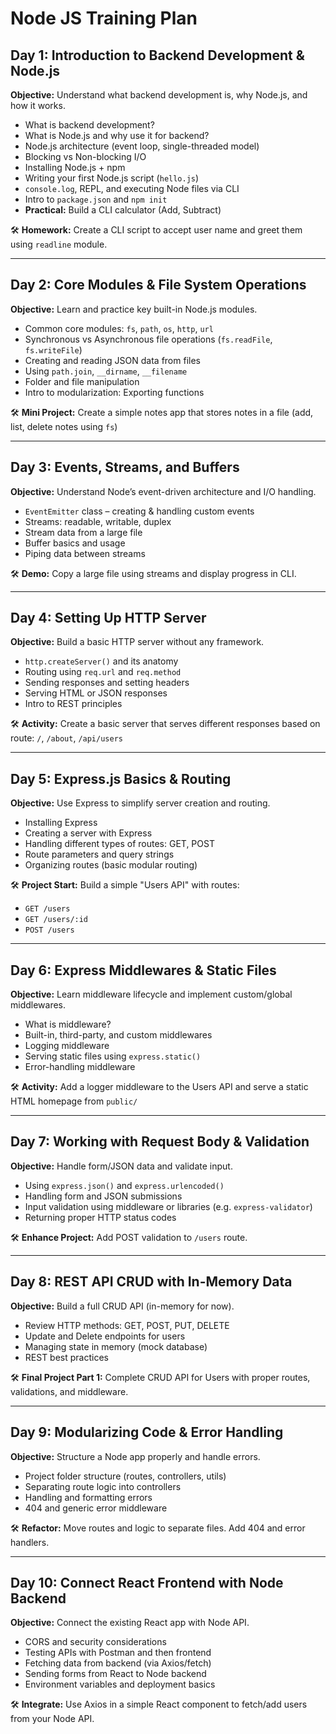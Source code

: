# Node JS Training Plan

## Day 1: Introduction to Backend Development & Node.js
**Objective:** Understand what backend development is, why Node.js, and how it works.
- What is backend development?
- What is Node.js and why use it for backend?
- Node.js architecture (event loop, single-threaded model)
- Blocking vs Non-blocking I/O
- Installing Node.js + npm
- Writing your first Node.js script (`hello.js`)
- `console.log`, REPL, and executing Node files via CLI
- Intro to `package.json` and `npm init`
- **Practical:** Build a CLI calculator (Add, Subtract)

🛠️ **Homework:** Create a CLI script to accept user name and greet them using `readline` module.

---

## Day 2: Core Modules & File System Operations
**Objective:** Learn and practice key built-in Node.js modules.
- Common core modules: `fs`, `path`, `os`, `http`, `url`
- Synchronous vs Asynchronous file operations (`fs.readFile`, `fs.writeFile`)
- Creating and reading JSON data from files
- Using `path.join`, `__dirname`, `__filename`
- Folder and file manipulation
- Intro to modularization: Exporting functions

🛠️ **Mini Project:** Create a simple notes app that stores notes in a file (add, list, delete notes using `fs`)

---

## Day 3: Events, Streams, and Buffers
**Objective:** Understand Node’s event-driven architecture and I/O handling.
- `EventEmitter` class – creating & handling custom events
- Streams: readable, writable, duplex
- Stream data from a large file
- Buffer basics and usage
- Piping data between streams

🛠️ **Demo:** Copy a large file using streams and display progress in CLI.

---

## Day 4: Setting Up HTTP Server
**Objective:** Build a basic HTTP server without any framework.
- `http.createServer()` and its anatomy
- Routing using `req.url` and `req.method`
- Sending responses and setting headers
- Serving HTML or JSON responses
- Intro to REST principles

🛠️ **Activity:** Create a basic server that serves different responses based on route: `/`, `/about`, `/api/users`

---

## Day 5: Express.js Basics & Routing
**Objective:** Use Express to simplify server creation and routing.
- Installing Express
- Creating a server with Express
- Handling different types of routes: GET, POST
- Route parameters and query strings
- Organizing routes (basic modular routing)

🛠️ **Project Start:** Build a simple "Users API" with routes:
- `GET /users`
- `GET /users/:id`
- `POST /users`

---

## Day 6: Express Middlewares & Static Files
**Objective:** Learn middleware lifecycle and implement custom/global middlewares.
- What is middleware?
- Built-in, third-party, and custom middlewares
- Logging middleware
- Serving static files using `express.static()`
- Error-handling middleware

🛠️ **Activity:** Add a logger middleware to the Users API and serve a static HTML homepage from `public/`

---

## Day 7: Working with Request Body & Validation
**Objective:** Handle form/JSON data and validate input.
- Using `express.json()` and `express.urlencoded()`
- Handling form and JSON submissions
- Input validation using middleware or libraries (e.g. `express-validator`)
- Returning proper HTTP status codes

🛠️ **Enhance Project:** Add POST validation to `/users` route.

---

## Day 8: REST API CRUD with In-Memory Data
**Objective:** Build a full CRUD API (in-memory for now).
- Review HTTP methods: GET, POST, PUT, DELETE
- Update and Delete endpoints for users
- Managing state in memory (mock database)
- REST best practices

🛠️ **Final Project Part 1:** Complete CRUD API for Users with proper routes, validations, and middleware.

---

## Day 9: Modularizing Code & Error Handling
**Objective:** Structure a Node app properly and handle errors.
- Project folder structure (routes, controllers, utils)
- Separating route logic into controllers
- Handling and formatting errors
- 404 and generic error middleware

🛠️ **Refactor:** Move routes and logic to separate files. Add 404 and error handlers.

---

## Day 10: Connect React Frontend with Node Backend
**Objective:** Connect the existing React app with Node API.
- CORS and security considerations
- Testing APIs with Postman and then frontend
- Fetching data from backend (via Axios/fetch)
- Sending forms from React to Node backend
- Environment variables and deployment basics

🛠️ **Integrate:** Use Axios in a simple React component to fetch/add users from your Node API.
